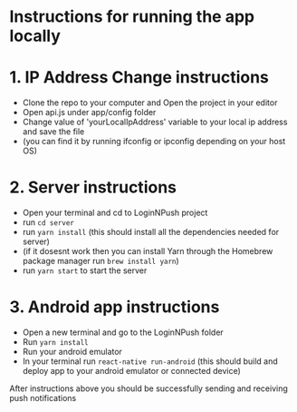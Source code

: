 # Instructions for running the app locally
# 1. IP Address Change instructions
- Clone the repo to your computer and Open the project in your editor
- Open api.js under app/config folder
- Change value of 'yourLocalIpAddress' variable to your local ip address and save the file
- (you can find it by running ifconfig or ipconfig depending on your host OS)

# 2. Server instructions
 - Open your terminal and cd to LoginNPush project
 - run `cd server`
 - run `yarn install` (this should install all the dependencies needed for server)
 - (if it dosesnt work then you can install Yarn through the Homebrew package manager
    run `brew install yarn`)
 - run `yarn start` to start the server


# 3. Android app instructions
  -  Open a new terminal and go to the LoginNPush folder
  -  Run `yarn install`
  -  Run your android emulator
  -  In your terminal run `react-native run-android` (this should build and deploy app to your android emulator or connected device)

After instructions above you should be successfully sending and receiving push notifications

